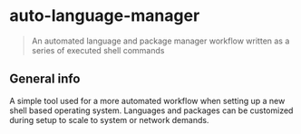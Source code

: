 # auto-language-manager
> An automated language and package manager workflow written as a series of executed shell commands

## General info
A simple tool used for a more automated workflow when setting up a new shell based operating system. Languages and packages
can be customized during setup to scale to system or network demands.
